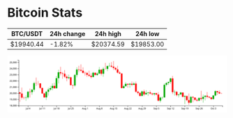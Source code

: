 # Bitcoin Stats

BTC/USDT|24h change|24h high|24h low|
|---|---|---|---|
|$19940.44|-1.82%|$20374.59|$19853.00|

<img src="./chart.svg">
